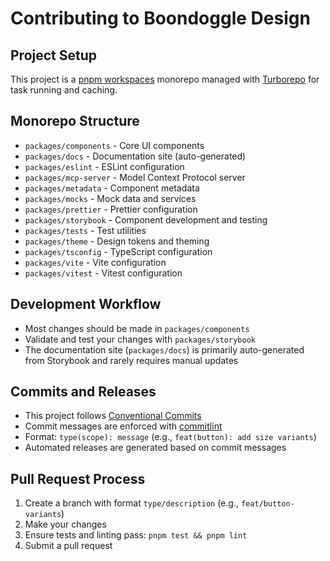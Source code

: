 # Contributing to Boondoggle Design

## Project Setup

This project is a [pnpm workspaces](https://pnpm.io/workspaces) monorepo managed with [Turborepo](https://turbo.build/repo) for task running and caching.

## Monorepo Structure

- `packages/components` - Core UI components
- `packages/docs` - Documentation site (auto-generated)
- `packages/eslint` - ESLint configuration
- `packages/mcp-server` - Model Context Protocol server
- `packages/metadata` - Component metadata
- `packages/mocks` - Mock data and services
- `packages/prettier` - Prettier configuration
- `packages/storybook` - Component development and testing
- `packages/tests` - Test utilities
- `packages/theme` - Design tokens and theming
- `packages/tsconfig` - TypeScript configuration
- `packages/vite` - Vite configuration
- `packages/vitest` - Vitest configuration

## Development Workflow

- Most changes should be made in `packages/components`
- Validate and test your changes with `packages/storybook`
- The documentation site (`packages/docs`) is primarily auto-generated from Storybook and rarely requires manual updates

## Commits and Releases

- This project follows [Conventional Commits](https://www.conventionalcommits.org/)
- Commit messages are enforced with [commitlint](https://commitlint.js.org/)
- Format: `type(scope): message` (e.g., `feat(button): add size variants`)
- Automated releases are generated based on commit messages

## Pull Request Process

1. Create a branch with format `type/description` (e.g., `feat/button-variants`)
2. Make your changes
3. Ensure tests and linting pass: `pnpm test && pnpm lint`
4. Submit a pull request
